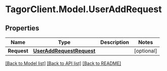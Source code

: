 # TagorClient.Model.UserAddRequest

## Properties

Name | Type | Description | Notes
------------ | ------------- | ------------- | -------------
**Request** | [**UserAddRequestRequest**](UserAddRequestRequest.md) |  | [optional] 

[[Back to Model list]](../README.md#documentation-for-models) [[Back to API list]](../README.md#documentation-for-api-endpoints) [[Back to README]](../README.md)

